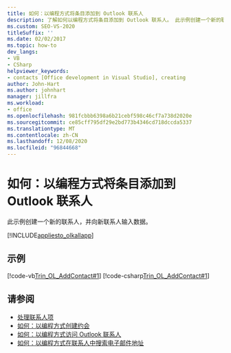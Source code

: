 ```yaml
---
title: 如何：以编程方式将条目添加到 Outlook 联系人
description: 了解如何以编程方式将条目添加到 Outlook 联系人。 此示例创建一个新的联系人，并向新联系人输入数据。
ms.custom: SEO-VS-2020
titleSuffix: ''
ms.date: 02/02/2017
ms.topic: how-to
dev_langs:
- VB
- CSharp
helpviewer_keywords:
- contacts [Office development in Visual Studio], creating
author: John-Hart
ms.author: johnhart
manager: jillfra
ms.workload:
- office
ms.openlocfilehash: 981fcbbb6398a6b21cebf598c46cf7a738d2020e
ms.sourcegitcommit: ce85cff795df29e2bd773b4346cd718dccda5337
ms.translationtype: MT
ms.contentlocale: zh-CN
ms.lasthandoff: 12/08/2020
ms.locfileid: "96844668"
---
```

# <a name="how-to-programmatically-add-an-entry-to-outlook-contacts"></a>如何：以编程方式将条目添加到 Outlook 联系人
  此示例创建一个新的联系人，并向新联系人输入数据。

 [!INCLUDE[appliesto_olkallapp](../vsto/includes/appliesto-olkallapp-md.md)]

## <a name="example"></a>示例
 [!code-vb[Trin_OL_AddContact#1](../vsto/codesnippet/VisualBasic/Trin_OL_AddContact/thisaddin.vb#1)]
 [!code-csharp[Trin_OL_AddContact#1](../vsto/codesnippet/CSharp/Trin_OL_AddContact/thisaddin.cs#1)]

## <a name="see-also"></a>请参阅
- [处理联系人项](../vsto/working-with-contact-items.md)
- [如何：以编程方式创建约会](../vsto/how-to-programmatically-create-appointments.md)
- [如何：以编程方式访问 Outlook 联系人](../vsto/how-to-programmatically-access-outlook-contacts.md)
- [如何：以编程方式在联系人中搜索电子邮件地址](../vsto/how-to-programmatically-search-for-an-e-mail-address-in-contacts.md)
